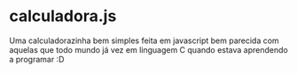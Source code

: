 # calculadora.js

Uma calculadorazinha bem simples feita em javascript bem parecida com aquelas que todo mundo já vez em linguagem C quando estava aprendendo a programar :D
